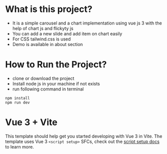 # What is this project?
- It is a simple carousel and a chart implementation using vue js 3 with the help of chart js and flickyty js
- You can add a new slide and add item on chart easily
- For CSS tailwind.css is used
- Demo is available in about section

# How to Run the Project?
- clone or download the project
- Install node js in your machine if not exists
- run following command in terminal
```
npm install
npm run dev
```

# Vue 3 + Vite

This template should help get you started developing with Vue 3 in Vite. The template uses Vue 3 `<script setup>` SFCs, check out the [script setup docs](https://v3.vuejs.org/api/sfc-script-setup.html#sfc-script-setup) to learn more.
